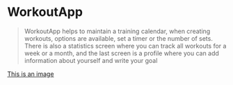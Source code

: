 # WorkoutApp

> WorkoutApp helps to maintain a training calendar, when creating workouts, 
> options are available, set a timer or the number of sets. There is also a statistics screen where you can track all workouts for a week or a month,
>  and the last screen is a profile where you can add information about yourself and write your goal

[This is an image](https://drive.google.com/file/d/1s0H9iLGvZAZiA5Iz1Ci3jfWNMWldbsj7/view?usp=sharing)
